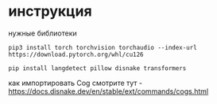 # инструкция
нужные библиотеки
```
pip3 install torch torchvision torchaudio --index-url https://download.pytorch.org/whl/cu126
```
```
pip install langdetect pillow disnake transformers 
```

как импортировать Cog смотрите тут - https://docs.disnake.dev/en/stable/ext/commands/cogs.html
